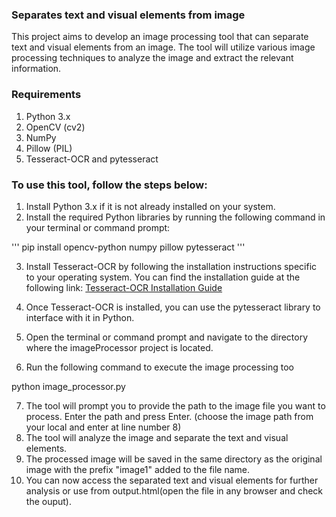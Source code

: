 ### Separates text and visual elements from image

This project aims to develop an image processing tool that can separate text and visual elements from an image. The tool will utilize various image processing techniques to analyze the image and extract the relevant information.

### Requirements
1. Python 3.x
2. OpenCV (cv2)
3. NumPy
4. Pillow (PIL)
5. Tesseract-OCR and pytesseract

### To use this tool, follow the steps below:

1. Install Python 3.x if it is not already installed on your system.
2. Install the required Python libraries by running the following command in your terminal or command prompt:

'''  pip install opencv-python numpy pillow pytesseract '''


3. Install Tesseract-OCR by following the installation instructions specific to your operating system. You can find the installation guide at the following link: [Tesseract-OCR Installation Guide](https://github.com/UB-Mannheim/tesseract/wiki)

4. Once Tesseract-OCR is installed, you can use the pytesseract library to interface with it in Python.
5. Open the terminal or command prompt and navigate to the directory where the imageProcessor project is located.
6. Run the following command to execute the image processing too
 
python image_processor.py

7. The tool will prompt you to provide the path to the image file you want to process. Enter the path and press Enter. (choose the image path from your local and enter at line number 8)
8. The tool will analyze the image and separate the text and visual elements.
9. The processed image will be saved in the same directory as the original image with the prefix "image1" added to the file name.
10. You can now access the separated text and visual elements for further analysis or use from output.html(open the file in any browser and check the ouput).
